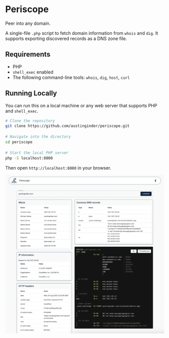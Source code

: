 # Periscope

Peer into any domain.

A single-file `.php` script to fetch domain information from `whois` and `dig`. It supports exporting discovered records as a DNS zone file.

## Requirements

  - PHP
  - `shell_exec` enabled
  - The following command-line tools: `whois`, `dig`, `host`, `curl`

## Running Locally

You can run this on a local machine or any web server that supports PHP and `shell_exec`.

```bash
# Clone the repository
git clone https://github.com/austinginder/periscope.git

# Navigate into the directory
cd periscope

# Start the local PHP server
php -S localhost:8000
```

Then open `http://localhost:8000` in your browser.

![](screenshot.webp)